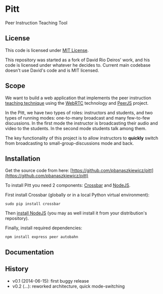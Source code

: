 # Pitt

Peer Instruction Teaching Tool

## License

This code is licensed under [MIT License](http://opensource.org/licenses/MIT).

This repository was started as a fork of David Rio Deiros' work, and his code
is licensed under whatever he decides to.
Current main codebase doesn't use David's code and is MIT licensed.

## Scope

We want to build a web application that implements the peer instruction
[teaching technique](http://software-carpentry.org/blog/2014/02/online-peer-instruction-tool.html)
using the [WebRTC](http://www.webrtc.org/) technology and
[PeerJS](http://peerjs.com/) project.

In the Pitt, we have two types of roles: instructors and students, and two
types of running modes: one-to-many broadcast and many few-to-few discussions.
In the first mode the instructor is broadcasting their audio and video to the
students.  In the second mode students talk among them.

The key functionality of this project is to allow instructors to **quickly**
switch from broadcasting to small-group-discussions mode and back.

## Installation

Get the source code from here: [https://github.com/pbanaszkiewicz/pitt](https://github.com/pbanaszkiewicz/pitt)

To install Pitt you need 2 components: [Crossbar](http://crossbar.io/) and
[NodeJS](http://nodejs.org/).

First install Crossbar (globally or in a local Python virtual environment):

```
sudo pip install crossbar
```

Then [install NodeJS](http://nodejs.org/download/) (you may as well install it
from your distribution's repository).

Finally, install required dependencies:

```
npm install express peer autobahn
```

## Documentation

## History

* v0.1 (2014-06-15): first buggy release
* v0.2 (...): reworked architecture, quick mode-switching